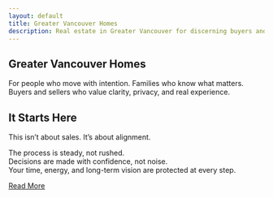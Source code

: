 ```yaml
---
layout: default
title: Greater Vancouver Homes
description: Real estate in Greater Vancouver for discerning buyers and sellers who value privacy, experience, and a steady approach.
---
```


<section class="hero" style="background-image: url('/assets/images/hero.png');">
  <div class="hero-overlay">
    <div class="hero-text">
      <h1>Greater Vancouver Homes</h1>
      <p>For people who move with intention. Families who know what matters. Buyers and sellers who value clarity, privacy, and real experience.</p>
    </div>
  </div>
</section>

<section class="intro">
  <div class="container">
    <h2>It Starts Here</h2>
    <p>This isn’t about sales. It’s about alignment.</p>
    <p>The process is steady, not rushed.<br>
    Decisions are made with confidence, not noise.<br>
    Your time, energy, and long-term vision are protected at every step.</p>
    <a class="read-more" href="/blog/">Read More</a>
  </div>
</section>
